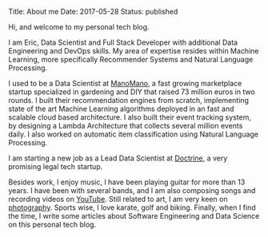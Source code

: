 Title: About me
Date: 2017-05-28
Status: published

Hi, and welcome to my personal tech blog.

I am Eric, Data Scientist and Full Stack Developer with additional Data Engineering and DevOps skills.  My area of expertise resides within Machine Learning, more specifically Recommender Systems and Natural Language Processing.

I used to be a Data Scientist at [ManoMano](https://manomano.fr), a fast growing marketplace startup specialized in gardening and DIY that raised 73 million euros in two rounds. I built their recommendation engines from scratch, implementing state of the art Machine Learning algorithms deployed in an fast and scalable cloud based architecture. I also built their event tracking system, by designing a Lambda Architecture that collects several million events daily. I also worked on automatic item classification using Natural Language Processing.

I am starting a new job as a Lead Data Scientist at [Doctrine](https://doctrine.fr), a very promising legal tech startup.

Besides work, I enjoy music, I have been playing guitar for more than 13 years. I have been with several bands, and I am also composing songs and recording videos on [YouTube](https://www.youtube.com/user/ericmusic13). Still related to art, I am very keen on [photography](https://500px.com/ericda). Sports wise, I love karate, golf and biking. Finally, when I find the time, I write some articles about Software Engineering and Data Science on this personal tech blog.
